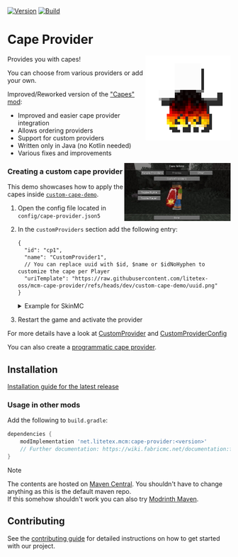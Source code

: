 <!-- modrinth_exclude.start -->

[![Version](https://img.shields.io/modrinth/v/cape-provider)](https://modrinth.com/mod/cape-provider)
[![Build](https://img.shields.io/github/actions/workflow/status/litetex-oss/mcm-cape-provider/check-build.yml?branch=dev)](https://github.com/litetex-oss/mcm-cape-provider/actions/workflows/check-build.yml?query=branch%3Adev)

# Cape Provider

<!-- modrinth_exclude.end -->

<img align="right" src="https://raw.githubusercontent.com/litetex-oss/mcm-cape-provider/refs/heads/dev/src/main/resources/assets/icon.png" width=192 />

Provides you with capes!

You can choose from various providers or add your own.

Improved/Reworked version of the ["Capes" mod](https://github.com/CaelTheColher/Capes):
* Improved and easier cape provider integration
* Allows ordering providers
* Support for custom providers
* Written only in Java (no Kotlin needed)
* Various fixes and improvements

<img align="right" src="https://raw.githubusercontent.com/litetex-oss/mcm-cape-provider/refs/heads/dev/assets/config-preview2.jpg" width=240 />

### Creating a custom cape provider

This demo showcases how to apply the capes inside [``custom-cape-demo``](https://github.com/litetex-oss/mcm-cape-provider/tree/dev/custom-cape-demo).

1. Open the config file located in ``config/cape-provider.json5``
2. In the ``customProviders`` section add the following entry:
    ```jsonc
    {
      "id": "cp1",
      "name": "CustomProvider1",
      // You can replace uuid with $id, $name or $idNoHyphen to customize the cape per Player
      "uriTemplate": "https://raw.githubusercontent.com/litetex-oss/mcm-cape-provider/refs/heads/dev/custom-cape-demo/uuid.png"
    }
    ```
    <details><summary>Example for SkinMC</summary>

    ```jsonc
    {
      "id": "skinmc",
      "name": "SkinMC",
      "uriTemplate": "https://skinmc.net/api/v1/skinmcCape/$id"
    }
    ```

    </details>
3. Restart the game and activate the provider

For more details have a look at [CustomProvider](https://github.com/litetex-oss/mcm-cape-provider/tree/dev/src/main/java/net/litetex/capes/provider/CustomProvider.java) and [CustomProviderConfig](https://github.com/litetex-oss/mcm-cape-provider/tree/dev/src/main/java/net/litetex/capes/config/CustomProviderConfig.java)

You can also create a [programmatic cape provider](https://github.com/litetex-oss/mcm-cape-provider/tree/dev/PROGRAMMATIC_PROVIDER.md).

<!-- modrinth_exclude.start -->

## Installation
[Installation guide for the latest release](https://github.com/litetex-oss/mcm-cape-provider/releases/latest#Installation)

### Usage in other mods

Add the following to ``build.gradle``:
```groovy
dependencies {
    modImplementation 'net.litetex.mcm:cape-provider:<version>'
    // Further documentation: https://wiki.fabricmc.net/documentation:fabric_loom
}
```

> [!NOTE]
> The contents are hosted on [Maven Central](https://repo.maven.apache.org/maven2/net/litetex/mcm/). You shouldn't have to change anything as this is the default maven repo.<br/>
> If this somehow shouldn't work you can also try [Modrinth Maven](https://support.modrinth.com/en/articles/8801191-modrinth-maven).

## Contributing
See the [contributing guide](./CONTRIBUTING.md) for detailed instructions on how to get started with our project.

<!-- modrinth_exclude.end -->
